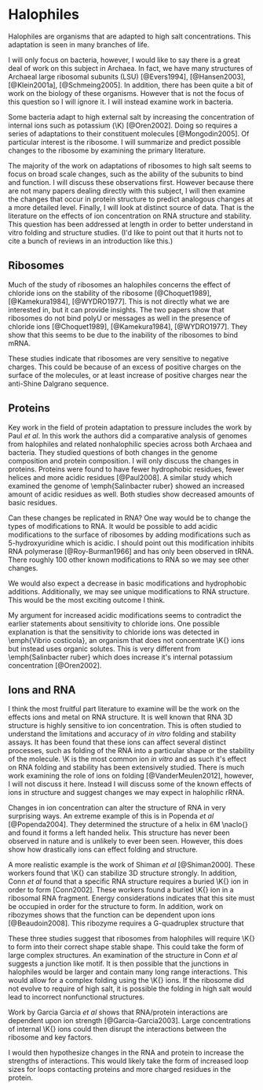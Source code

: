 # Halophiles #

Halophiles are organisms that are adapted to high salt concentrations. This
adaptation is seen in many branches of life.

I will only focus on bacteria, however, I would like to say there is a great
deal of work on this subject in Archaea. In fact, we have many structures of
Archaeal large ribosomal subunits (LSU) [@Evers1994], [@Hansen2003], [@Klein2001a],
[@Schmeing2005]. In addition, there has been quite a bit of work on the biology
of these organisms. However that is not the focus of this question so I will
ignore it. I will instead examine work in bacteria.

Some bacteria adapt to high external salt by increasing the concentration of
internal ions such as potassium (\K) [@Oren2002]. Doing so requires a series of
adaptations to their constituent molecules [@Mongodin2005]. Of particular
interest is the ribosome. I will summarize and predict possible changes to the
ribosome by examining the primary literature.

The majority of the work on adaptations of ribosomes to high salt seems to focus
on broad scale changes, such as the ability of the subunits to bind and
function. I will discuss these observations first. However because there are not
many papers dealing directly with this subject, I will then examine the changes
that occur in protein structure to predict analogous changes at a more detailed
level. Finally, I will look at distinct source of data. That is the literature
on the effects of ion concentration on RNA structure and stability.  This
question has been addressed at length in order to better understand in vitro
folding and structure studies.  (I'd like to point out that it hurts not to cite
a bunch of reviews in an introduction like this.)

## Ribosomes ##

Much of the study of ribosomes an halophiles concerns the effect of chloride
ions on the stability of the ribosome [@Choquet1989], [@Kamekura1984],
[@WYDRO1977]. This is not directly what we are interested in, but it can provide
insights. The two papers show that ribosomes do not bind polyU or messages as
well in the presence of chloride ions [@Choquet1989], [@Kamekura1984],
[@WYDRO1977]. They show that this seems to be due to the inability of the
ribosomes to bind mRNA.

These studies indicate that ribosomes are very sensitive to negative charges.
This could be because of an excess of positive charges on the surface of the
molecules, or at least increase of positive charges near the anti-Shine Dalgrano
sequence.

## Proteins ##

Key work in the field of protein adaptation to pressure includes the work by
Paul *et al*. In this work the authors did a comparative analysis of genomes
from halophiles and related nonhalophilic species across both Archaea and
bacteria. They studied questions of both changes in the genome composition and
protein composition. I will only discuss the changes in proteins. Proteins were
found to have fewer hydrophobic residues, fewer helices and more acidic
residues [@Paul2008]. A similar study which examined the genome of \emph{Salinbacter
ruber} showed an increased amount of acidic residues as well. Both studies show
decreased amounts of basic residues.

Can these changes be replicated in RNA? One way would be to change the types of
modifications to RNA. It would be possible to add acidic modifications to the
surface of ribosomes by adding modifications such as 5-hydroxyuridine which is
acidic. I should point out this modification inhibits RNA polymerase
[@Roy-Burman1966] and has only been observed in tRNA. There roughly 100 other
known modifications to RNA so we may see other changes.

We would also expect a decrease in basic modifications and hydrophobic
additions. Additionally, we may see unique modifications to RNA structure. This
would be the most exciting outcome I think.

My argument for increased acidic modifications seems to contradict the earlier
statements about sensitivity to chloride ions. One possible explanation is that
the sensitivity to chloride ions was detected in \emph{Vibrio costicola}, an
organism that does not concentrate \K{} ions but instead uses organic solutes.
This is very different from \emph{Salinbacter ruber} which does increase it's
internal potassium concentration [@Oren2002].

## Ions and RNA ##

I think the most fruitful part literature to examine will be the work on the
effects ions and metal on RNA structure. It is well known that RNA 3D structure
is highly sensitive to ion concentration. This is often studied to understand
the limitations and accuracy of *in vitro* folding and stability assays. It has
been found that these ions can affect several distinct processes, such as
folding of the RNA into a particular shape or the stability of the molecule. \K
is the most common ion *in vitro* and as such it's effect on RNA folding and
stability has been extensively studied. There is much work examining the role of
ions on folding [@VanderMeulen2012], however, I will not discuss it here.
Instead I will discuss some of the known effects of ions in structure and
suggest changes we may expect in halophilic rRNA.

Changes in ion concentration can alter the structure of RNA in very surprising
ways. An extreme example of this is in Popenda *et al* [@Popenda2004]. They
determined the structure of a helix in 6M \naclo{} and found it forms a left
handed helix. This structure has never been observed in nature and is unlikely
to ever been seen. However, this does show how drastically ions can effect
folding and structure. 

A more realistic example is the work of Shiman *et al* [@Shiman2000]. These
workers found that \K{} can stabilize 3D structure strongly. In addition, Conn
*et al* found that a specific RNA structure requires a buried \K{} ion in order
to form [Conn2002]. These workers found a buried \K{} ion in a ribosomal RNA
fragment. Energy considerations indicates that this site must be occupied in
order for the structure to form. In addition, work on ribozymes shows that the
function can be dependent upon ions [@Beaudoin2008]. This ribozyme requires a
G-quadruplex structure that

These three studies suggest that ribosomes from halophiles will require \K{} to
form into their correct shape stable shape. This could take the form of large
complex structures. An examination of the structure in Conn *et al* suggests a
junction like motif. It is then possible that the junctions in halophiles would
be larger and contain many long range interactions. This would allow for a
complex folding using the \K{} ions. If the ribosome did not evolve to 
require of high salt, it is possible the folding in high salt would lead to
incorrect nonfunctional structures.

Work by Garcia Garcia *et al* shows that RNA/protein interactions are dependent
upon ion strength [@Garcia-Garcia2003]. Large concentrations of internal \K{}
ions could then disrupt the interactions between the ribosome and key factors.

I would then hypothesize changes in the RNA and protein to increase the
strengths of interactions. This would likely take the form of increased loop
sizes for loops contacting proteins and more charged residues in the protein.
